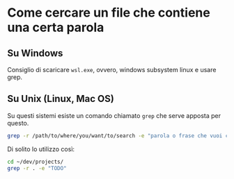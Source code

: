 # Come cercare un file che contiene una certa parola

## Su Windows

Consiglio di scaricare `wsl.exe`, ovvero, windows subsystem linux e usare grep.

## Su Unix (Linux, Mac OS)

Su questi sistemi esiste un comando chiamato `grep` che serve apposta per questo.

```bash
grep -r /path/to/where/you/want/to/search -e "parola o frase che vuoi cercare"
```

Di solito lo utilizzo così:

```bash
cd ~/dev/projects/
grep -r . -e "TODO"
```